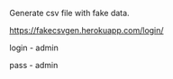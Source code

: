 Generate csv file with fake data.

https://fakecsvgen.herokuapp.com/login/

login - admin

pass - admin
